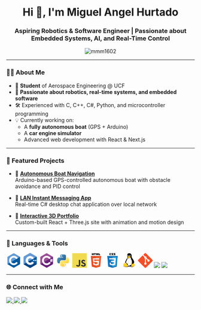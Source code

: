 <h1 align="center">Hi 👋, I'm Miguel Angel Hurtado</h1>
<h3 align="center">Aspiring Robotics & Software Engineer | Passionate about Embedded Systems, AI, and Real-Time Control</h3>

<p align="center">
  <img src="https://komarev.com/ghpvc/?username=mmm1602&label=Profile%20views&color=0e75b6&style=flat" alt="mmm1602" />
</p>

---

### 👨‍💻 About Me

- 🧠 **Student** of Aerospace Engineering @ UCF  
- 🤖 **Passionate about robotics, real-time systems, and embedded software**  
- 🛠️ Experienced with C, C++, C#, Python, and microcontroller programming  
- 💡 Currently working on:
  - A **fully autonomous boat** (GPS + Arduino)
  - A **car engine simulator**
  - Advanced web development with React & Next.js  

---

### 🚀 Featured Projects

- 🔹 [**Autonomous Boat Navigation**](https://github.com/mmm1602)  
  Arduino-based GPS-controlled autonomous boat with obstacle avoidance and PID control

- 🔹 [**LAN Instant Messaging App**](https://github.com/mmm1602)  
  Real-time C# desktop chat application over local network

- 🔹 [**Interactive 3D Portfolio**](https://miguelhurtado.software)  
  Custom-built React + Three.js site with animation and motion design

---

### 🧰 Languages & Tools

<p align="left">
  <img src="https://raw.githubusercontent.com/devicons/devicon/master/icons/c/c-original.svg" width="40" /> 
  <img src="https://raw.githubusercontent.com/devicons/devicon/master/icons/cplusplus/cplusplus-original.svg" width="40" /> 
  <img src="https://raw.githubusercontent.com/devicons/devicon/master/icons/csharp/csharp-original.svg" width="40" />
  <img src="https://raw.githubusercontent.com/devicons/devicon/master/icons/python/python-original.svg" width="40" />
  <img src="https://raw.githubusercontent.com/devicons/devicon/master/icons/javascript/javascript-original.svg" width="40" />
  <img src="https://raw.githubusercontent.com/devicons/devicon/master/icons/html5/html5-original-wordmark.svg" width="40" />
  <img src="https://raw.githubusercontent.com/devicons/devicon/master/icons/css3/css3-original-wordmark.svg" width="40" />
  <img src="https://raw.githubusercontent.com/devicons/devicon/master/icons/linux/linux-original.svg" width="40" />
  <img src="https://raw.githubusercontent.com/devicons/devicon/master/icons/git/git-original.svg" width="40" />
  <img src="https://www.vectorlogo.zone/logos/arduino/arduino-icon.svg" width="40" />
  <img src="https://www.vectorlogo.zone/logos/unity3d/unity3d-icon.svg" width="40" />
</p>

---

### 🌐 Connect with Me

<p align="left">
  <a href="https://www.linkedin.com/in/miguel-angel-hurtado-gomez-0a851a265/" target="_blank">
    <img src="https://img.shields.io/badge/LinkedIn-blue?style=for-the-badge&logo=linkedin" />
  </a>
  <a href="https://stackoverflow.com/users/17197378" target="_blank">
    <img src="https://img.shields.io/badge/StackOverflow-FE7A16?style=for-the-badge&logo=stackoverflow&logoColor=white" />
  </a>
  <a href="mailto:migue.ahg16@gmail.com">
    <img src="https://img.shields.io/badge/Gmail-D14836?style=for-the-badge&logo=gmail&logoColor=white" />
  </a>
</p>
